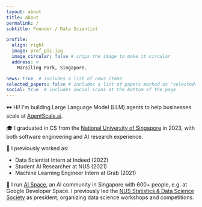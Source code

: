 ```yaml
---
layout: about
title: about
permalink: /
subtitle: Founder / Data Scientist

profile:
  align: right
  image: prof_pic.jpg
  image_circular: false # crops the image to make it circular
  address: >
    Marsiling Park, Singapore.

news: true  # includes a list of news items
selected_papers: false # includes a list of papers marked as "selected={true}"
social: true  # includes social icons at the bottom of the page
---
```


🕶️ Hi! I'm building Large Language Model (LLM) agents to help businesses scale at [AgentScale.ai](https://agentscale.ai).

🎓 I graduated in CS from the [National University of Singapore](https://www.comp.nus.edu.sg) in 2023, with both software engineering and AI research experience.

💼 I previously worked as:
- Data Scientist Intern at Indeed (2022)
- Student AI Researcher at NUS (2021)
- Machine Learning Engineer Intern at Grab (2021)

🧠 I run [AI Space](https://t.me/joinchat/Nd3pOKrmU2EwYTU9), an AI community in Singapore with 600+ people, e.g. at Google Developer Space. I previously led the [NUS Statistics & Data Science Society](https://www.linkedin.com/company/nussds) as president, organizing data science workshops and competitions.